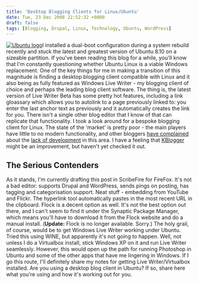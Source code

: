 ```yaml
---
title: 'Desktop Blogging Clients for Linux/Ubuntu'
date: Tue, 23 Dec 2008 22:52:32 +0000
draft: false
tags: [Blogging, Drupal, Linux, Technology, Ubuntu, WordPress]
---
```


[![Ubuntu logo](http://gerard.interwebworld.co.uk/files/2011/02/ubuntu-logo.jpg)](http://gerard.interwebworld.co.uk/files/2011/02/ubuntu-logo.jpg)I installed a dual-boot configuration during a system rebuild recently and stuck the latest and greatest version of Ubuntu 8.10 on a sizeable partition. If you've been reading this blog for a while, you'll know that I'm constantly questioning whether Ubuntu Linux is a viable Windows replacement. One of the key things for me in making a transition of this magnitude is finding a desktop blogging client compatible with Linux and it also being as fully featured as Windows Live Writer - my blogging client of choice and perhaps the leading blog client software. The thing is, the latest version of Live Writer Beta has some pretty hot features, including a link gloassary which allows you to autolink to a page previously linked to: you enter the last anchor text as previously and it automatically creates the link for you. There isn't a single other blog editor that I know of that can replicate that functionality.  I took a look around for a bespoke blogging client for Linux. The state of the 'market' is pretty poor - the main players have little to no modern functionality, and other bloggers [have complained](http://www.labnol.org/software/download/best-desktop-blogging-clients-linux/3491/) about the [lack of development](http://linuxtidbits.wordpress.com/2008/01/14/a-look-into-linux-blogging-software/) in this area. I have a feeling that [KBlogger](http://www.kde-apps.org/content/show.php?content=29552) might be an improvement, but haven't yet checked it out.

The Serious Contenders
----------------------

As it stands, I'm currently drafting this post in ScribeFire for FireFox. It's not a bad editor: supports Drupal and WordPress, sends pings on posting, has tagging and categorisation support. Neat stuff - embedding from YouTube and Flickr. The hyperlink tool automatically pastes in the most recent URL in the clipboard. Flock is a decent option as well. It's not the best option out there, and I can't seem to find it under the Synaptic Package Manager, which means you'll have to download it from the Flock website and do a manual install. (**Update:** Flock is no longer available. Sorry.) The holy grail, of course, would be to get Windows Live Writer working under Ubuntu. Tried this using WINE, but apparently it's not going to happen. Well, not unless I do a Virtualbox install, stick Windows XP on it and run Live Writer seamlessly. However, this would open up the path for running Photoshop in Ubuntu and some of the other apps that have me lingering in Windows. If I go this route, I'll definitely share my notes for getting Live Writer/Virtualbox installed. Are you using a desktop blog client in Ubuntu? If so, share here what you're using and how it's working out for you.